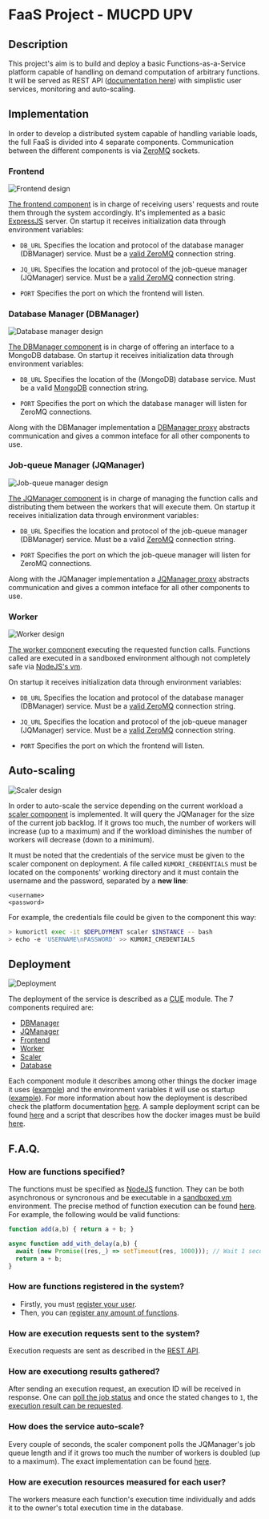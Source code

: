 # FaaS Project - MUCPD UPV

## Description

This project's aim is to build and deploy a basic Functions-as-a-Service platform capable of handling on demand computation of arbitrary functions. It will be served as REST API ([documentation here](API_DOCS/README.md)) with simplistic user services, monitoring and auto-scaling.

## Implementation

In order to develop a distributed system capable of handling variable loads, the full FaaS is divided into 4 separate components. Communication between the different components is via [ZeroMQ](https://zeromq.org/) sockets.

### Frontend

![Frontend design](.readme_imgs/frontend.svg)

[The frontend component](IMPLEMENTATION/frontend) is in charge of receiving users' requests and route them through the system accordingly. It's implemented as a basic [ExpressJS](https://expressjs.com/) server. On startup it receives initialization data through environment variables:

- `DB_URL` Specifies the location and protocol of the database manager (DBManager) service. 
  Must be a [valid ZeroMQ](https://zguide.zeromq.org/docs/) connection string.

- `JQ_URL` Specifies the location and protocol of the job-queue manager (JQManager) service.
  Must be a [valid ZeroMQ](https://zguide.zeromq.org/docs/) connection string.

- `PORT` Specifies the port on which the frontend will listen.

### Database Manager (DBManager)

![Database manager design](.readme_imgs/dbmanager.svg)

[The DBManager component](IMPLEMENTATION/database) is in charge of offering an interface to a MongoDB database. On startup it receives initialization data through environment variables:

 - `DB_URL` Specifies the location of the (MongoDB) database service.
    Must be a valid [MongoDB](https://docs.mongodb.com/manual/reference/connection-string/) connection string.
 
 - `PORT` Specifies the port on which the database manager will listen for ZeroMQ connections.

 Along with the DBManager implementation a [DBManager proxy](IMPLEMENTATION/lib/DBManagerProxy.js) abstracts communication and gives a common inteface for all other components to use.


### Job-queue Manager (JQManager)

![Job-queue manager design](.readme_imgs/jqmanager.svg)

[The JQManager component](IMPLEMENTATION/job-queue) is in charge of managing the function calls and distributing them between the workers that will execute them. On startup it receives initialization data through environment variables:
 
 - `DB_URL` Specifies the location and protocol of the job-queue manager (DBManager) service.
    Must be a valid [ZeroMQ](https://zguide.zeromq.org/docs/) connection string.
 
 - `PORT` Specifies the port on which the job-queue manager will listen for ZeroMQ connections.

 Along with the JQManager implementation a [JQManager proxy](IMPLEMENTATION/lib/JQManagerProxy.js) abstracts communication and gives a common inteface for all other components to use.

### Worker

![Worker design](.readme_imgs/worker.svg)

[The worker component](IMPLEMENTATION/worker) executing the requested function calls. Functions called are executed in a sandboxed environment although not completely safe via [NodeJS's vm](https://nodejs.org/api/vm.html). 

On startup it receives initialization data through environment variables:

- `DB_URL` Specifies the location and protocol of the database manager (DBManager) service. 
  Must be a [valid ZeroMQ](https://zguide.zeromq.org/docs/) connection string.

- `JQ_URL` Specifies the location and protocol of the job-queue manager (JQManager) service.
  Must be a [valid ZeroMQ](https://zguide.zeromq.org/docs/) connection string.

- `PORT` Specifies the port on which the frontend will listen.

## Auto-scaling


![Scaler design](.readme_imgs/scaler.svg)

In order to auto-scale the service depending on the current workload a [scaler component](IMPLEMENTATION/scaler) is implemented. It will query the JQManager for the size of the current job backlog. If it grows too much, the number of workers will increase (up to a maximum) and if the workload diminishes the number of workers will decrease (down to a minimum).

It must be noted that the credentials of the service must be given to the scaler component on deployment. A file called `KUMORI_CREDENTIALS` must be located on the components' working directory and it must contain the username and the password, separated by a **new line**:

```
<username>
<password>
```

For example, the credentials file could be given to the component this way:
```bash
> kumorictl exec -it $DEPLOYMENT scaler $INSTANCE -- bash
> echo -e 'USERNAME\nPASSWORD' >> KUMORI_CREDENTIALS
```

## Deployment

![Deployment](.readme_imgs/deployment.svg)

The deployment of the service is described as a [CUE](https://cuelang.org/) module. The 7 components required are:

- [DBManager](DEPLOYMENT/faas-manifests/components/dbmanager/manifest.cue)
- [JQManager](DEPLOYMENT/faas-manifests/components/jqmanager/manifest.cue)
- [Frontend](DEPLOYMENT/faas-manifests/components/frontend/manifest.cue)
- [Worker](DEPLOYMENT/faas-manifests/components/worker/manifest.cue)
- [Scaler](DEPLOYMENT/faas-manifests/components/scaler/manifest.cue)
- [Database](DEPLOYMENT/faas-manifests/components/mongodb/manifest.cue)

Each component module it describes among other things the docker image it uses ([example](DEPLOYMENT/faas-manifests/components/frontend/manifest.cue#L45-L51)) and the environment variables it will use os startup ([example](DEPLOYMENT/faas-manifests/components/frontend/manifest.cue#L54-L58)). For more information about how the deployment is described check the platform documentation [here](https://docs.kumori.systems/service-model/1.0.0/index.html). A sample deployment script can be found [here](DEPLOYMENT/deploy_example.sh) and a script that describes how the docker images must be build [here](IMPLEMENTATION/build_images_example.sh).

## F.A.Q.

### How are functions specified?

The functions must be specified as [NodeJS](https://www.nodejs.dev) function. They can be both asynchronous or syncronous and be executable in a [sandboxed vm](https://nodejs.org/api/vm.html#vm_script_runinnewcontext_contextobject_options) environment. The precise method of function execution can be found [here](IMPLEMENTATION/worker/src/Worker.js#L52-L81). For example, the following would be valid functions:

```js
function add(a,b) { return a + b; }
```

```js
async function add_with_delay(a,b) {
  await (new Promise((res,_) => setTimeout(res, 1000))); // Wait 1 second
  return a + b;
}
```

### How are functions registered in the system?

- Firstly, you must [register your user](API_DOCS/users/post.md).
- Then, you can [register any amount of functions](API_DOCS/functions/post.md).

### How are execution requests sent to the system?

Execution requests are sent as described in the [REST API](API_DOCS/functions/execute.md).

### How are executiong results gathered?

After sending an execution request, an execution ID will be received in response. One can [poll the job status](API_DOCS/jobs/get_status.md) and once the stated changes to `1`, the [execution result can be requested](API_DOCS/jobs/get_result.md).

### How does the service auto-scale?

Every couple of seconds, the scaler component polls the JQManager's job queue length and if it grows too much the number of workers is doubled (up to a maximum). The exact implementation can be found [here](IMPLEMENTATION/scaler/src/Scaler.js#L106-L146).

### How are execution resources measured for each user?

The workers measure each function's execution time individually and adds it to the owner's total execution time in the database.